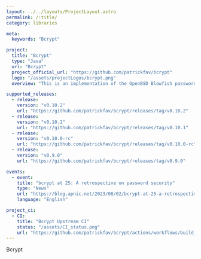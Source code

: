 ```yaml
---
layout: ../../layouts/ProjectLayout.astro
permalink: /:title/
category: libraries

meta:
  keywords: "Bcrypt"

project:
  title: "Bcrypt"
  type: "Java"
  url: "Bcrypt"
  project_official_url: "https://github.com/patrickfav/bcrypt"
  logo: "/assets/projectLogos/bcrypt.png"
  overview: "This is an implementation of the OpenBSD Blowfish password hashing algorithm, as described in A Future-Adaptable Password Scheme by Niels Provos and David Mazieres. It's core is based on jBcrypt, but heavily refactored, modernized and with a lot of updates and enhancements. It supports all common versions, has a security sensitive API and is fully tested against a range of test vectors and reference implementations."

supported_releases:
  - release:
    version: "v0.10.2"
    url: "https://github.com/patrickfav/bcrypt/releases/tag/v0.10.2"
  - release:
    version: "v0.10.1"
    url: "https://github.com/patrickfav/bcrypt/releases/tag/v0.10.1"
  - release:
    version: "v0.10.0-rc"
    url: "https://github.com/patrickfav/bcrypt/releases/tag/v0.10.0-rc"
  - release:
    version: "v0.9.0"
    url: "https://github.com/patrickfav/bcrypt/releases/tag/v0.9.0"

events:
  - event:
    title: "bcrypt at 25: A retrospective on password security"
    type: "News"
    url: "https://blog.apnic.net/2023/08/02/bcrypt-at-25-a-retrospective-on-password-security/"
    language: "English"

project_ci:
  - CI:
    title: "Bcrypt Upstream CI"
    status: "/assets/CI_status.png"
    url: "https://github.com/patrickfav/bcrypt/actions/workflows/build_deploy.yml/badge.svg"
---
```


<p>Bcrypt</p>
